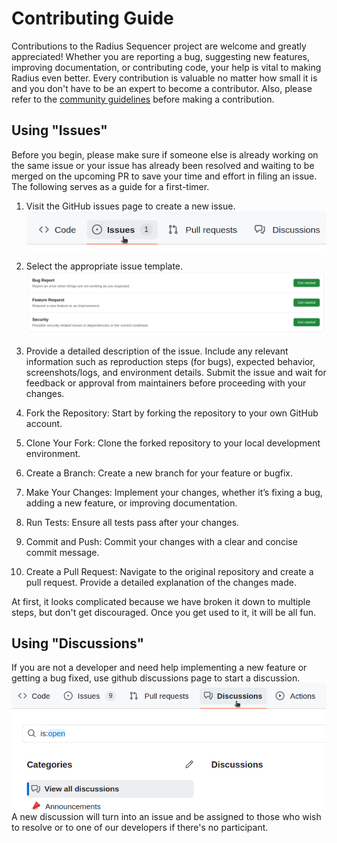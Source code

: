 # Contributing Guide
Contributions to the Radius Sequencer project are welcome and greatly appreciated! Whether you are reporting a bug, suggesting new features, improving documentation, or contributing code, your help is vital to making Radius even better. Every contribution is valuable no matter how small it is and you don't have to be an expert to become a contributor. Also, please refer to the [community guidelines](community_guidelines.md) before making a contribution. 

## Using "Issues"
Before you begin, please make sure if someone else is already working on the same issue or your issue has already been resolved and waiting to be merged on the upcoming PR to save your time and effort in filing an issue. The following serves as a guide for a first-timer.

1. Visit the GitHub issues page to create a new issue.
![alt text](../static/contributing_guide/contributing_guide_0.png)

2. Select the appropriate issue template. 
![alt text](../static/contributing_guide/contributing_guide_1.png)

3. Provide a detailed description of the issue. Include any relevant information such as reproduction steps (for bugs), expected behavior, screenshots/logs, and environment details. Submit the issue and wait for feedback or approval from maintainers before proceeding with your changes.

4. Fork the Repository: Start by forking the repository to your own GitHub account. 

5. Clone Your Fork: Clone the forked repository to your local development environment. 

6. Create a Branch: Create a new branch for your feature or bugfix.

7. Make Your Changes: Implement your changes, whether it’s fixing a bug, adding a new feature, or improving documentation. 

8. Run Tests: Ensure all tests pass after your changes. 

9. Commit and Push: Commit your changes with a clear and concise commit message. 

10. Create a Pull Request: Navigate to the original repository and create a pull request. Provide a detailed explanation of the changes made.

At first, it looks complicated because we have broken it down to multiple steps, but don't get discouraged. Once you get used to it, it will be all fun.

## Using "Discussions"
If you are not a developer and need help implementing a new feature or getting a bug fixed, use github discussions page to start a discussion.
![alt text](../static/getting_help/getting_help_0.png)
A new discussion will turn into an issue and be assigned to those who wish to resolve or to one of our developers if there's no participant.